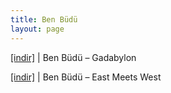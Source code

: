 ```yaml
---
title: Ben Büdü
layout: page
---
```


<a href="https://cloud.mail.ru/public/6f2eb5ce2689/Ben%20B%C3%BCd%C3%BC%20-%20Gadabylon" target="_blank">[indir]</a> | Ben Büdü &#8211; Gadabylon

<a href="https://cloud.mail.ru/public/ca5eeffad6b7/Ben%20B%C3%BCd%C3%BC%20-%20East%20Meets%20West" target="_blank">[indir]</a> | Ben Büdü &#8211; East Meets West